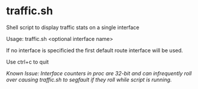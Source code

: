 # traffic.sh
Shell script to display traffic stats on a single interface

Usage: traffic.sh \<optional interface name\>

If no interface is specificied the first default route interface will be used.
  
Use ctrl+c to quit

<i>Known Issue: Interface counters in proc are 32-bit and can infrequently roll over causing traffic.sh to segfault if they roll while script is running.</i>
